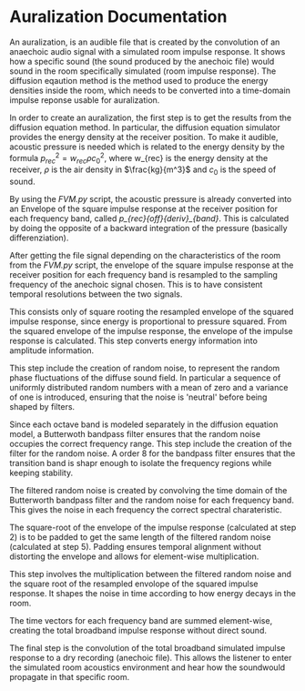 # Auralization Documentation

An auralization, is an audible file that is created by the convolution of an anaechoic audio signal with a simulated room impulse response. It shows how a specific sound (the sound produced by the anechoic file) would sound in the room specifically simulated (room impulse response). The diffusion eqaution method is the method used to produce the energy densities inside the room, which needs to be converted into a time-domain impulse reponse usable for auralization.

In order to create an auralization, the first step is to get the results from the diffusion equation method. 
In particular, the diffusion equation simulator provides the energy density at the receiver position. To make it audible, acoustic pressure is needed which is related to the energy density by the formula $p_{rec}^2 = w_{rec} \rho c_0^2$, where w_{rec} is the energy density at the receiver, $\rho$ is the air density in $\frac{kg}{m^3}$ and $c_0$ is the speed of sound.   

By using the _FVM.py_ script, the acoustic pressure is already converted into an Envelope of the square impulse response at the receiver position for each frequency band, called *p_\{rec\}_\{off\}_\{deriv\}_\{band\}*. This is calculated by doing the opposite of a backward integration of the pressure (basically differenziation).

After getting the file signal depending on the characteristics of the room from the _FVM.py_ script, the envelope of the square impulse response at the receiver position for each frequency band is resampled to the sampling frequency of the anechoic signal chosen. This is to have consistent temporal resolutions between the two signals.

This consists only of square rooting the resampled envelope of the squared impulse response, since energy is proportional to pressure squared. From the squared envelope of the impulse response, the envelope of the impulse response is calculated. This step converts energy information into amplitude information.

This step include the creation of random noise, to represent the random phase fluctuations of the diffuse sound field. In particular a sequence of uniformly distributed random numbers with a mean of zero and a variance of one is introduced, ensuring that the noise is 'neutral' before being shaped by filters.

Since each octave band is modeled separately in the diffusion equation model, a Butterwoth bandpass filter ensures that the random noise occupies the correct frequency range. This step include the creation of the filter for the random noise. A order 8 for the bandpass filter ensures that the transition band is shapr enough to isolate the frequency regions while keeping stability.

The filtered random noise is created by convolving the time domain of the Butterworth bandpass filter and the random noise for each frequency band. This gives the noise in each frequency the correct spectral charateristic. 

The square-root of the envelope of the impulse response (calculated at step 2) is to be padded to get the same length of the filtered random noise (calculated at step 5). Padding ensures temporal alignment without distorting the envelope and allows for element-wise multiplication.

This step involves the multiplication between the filtered random noise and the square root of the resampled envolope of the squared impulse response. It shapes the noise in time according to how energy decays in the room.

The time vectors for each frequency band are summed element-wise, creating the total broadband impulse response without direct sound.

The final step is the convolution of the total broadband simulated impulse response to a dry recording (anechoic file). This allows the listener to enter the simulated room acoustics environment and hear how the soundwould propagate in that specific room.